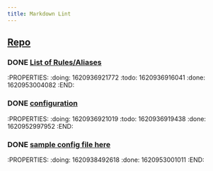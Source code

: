 ```yaml
---
title: Markdown Lint
---
```


## [Repo](https://github.com/DavidAnson/markdownlint#optionsconfig)
### DONE [List of Rules/Aliases](https://github.com/DavidAnson/markdownlint#rules--aliases) 
:PROPERTIES:
:doing: 1620936921772
:todo: 1620936916041
:done: 1620953004082
:END:
### DONE [configuration](https://github.com/DavidAnson/markdownlint#configuration)
:PROPERTIES:
:doing: 1620936921019
:todo: 1620936919438
:done: 1620952997952
:END:
### DONE [sample config file here](https://github.com/github/super-linter/blob/master/TEMPLATES/.markdown-lint.yml) 
:PROPERTIES:
:doing: 1620938492618
:done: 1620953001011
:END:
